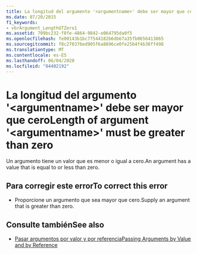 ```yaml
---
title: La longitud del argumento '<argumentname>' debe ser mayor que cero
ms.date: 07/20/2015
f1_keywords:
- vbrArgument_LengthGTZero1
ms.assetid: 709bc232-f8fe-4864-9842-e064795da0f5
ms.openlocfilehash: fe00143b1bc77544182b6db67a35fb0656413865
ms.sourcegitcommit: f8c270376ed905f6a8896ce0fe25b4f4b38ff498
ms.translationtype: MT
ms.contentlocale: es-ES
ms.lasthandoff: 06/04/2020
ms.locfileid: "84402192"
---
```

# <a name="length-of-argument-argumentname-must-be-greater-than-zero"></a><span data-ttu-id="a5048-102">La longitud del argumento '\<argumentname>' debe ser mayor que cero</span><span class="sxs-lookup"><span data-stu-id="a5048-102">Length of argument '\<argumentname>' must be greater than zero</span></span>
<span data-ttu-id="a5048-103">Un argumento tiene un valor que es menor o igual a cero.</span><span class="sxs-lookup"><span data-stu-id="a5048-103">An argument has a value that is equal to or less than zero.</span></span>  
  
## <a name="to-correct-this-error"></a><span data-ttu-id="a5048-104">Para corregir este error</span><span class="sxs-lookup"><span data-stu-id="a5048-104">To correct this error</span></span>  
  
- <span data-ttu-id="a5048-105">Proporcione un argumento que sea mayor que cero.</span><span class="sxs-lookup"><span data-stu-id="a5048-105">Supply an argument that is greater than zero.</span></span>  
  
## <a name="see-also"></a><span data-ttu-id="a5048-106">Consulte también</span><span class="sxs-lookup"><span data-stu-id="a5048-106">See also</span></span>

- [<span data-ttu-id="a5048-107">Pasar argumentos por valor y por referencia</span><span class="sxs-lookup"><span data-stu-id="a5048-107">Passing Arguments by Value and by Reference</span></span>](../programming-guide/language-features/procedures/passing-arguments-by-value-and-by-reference.md)
